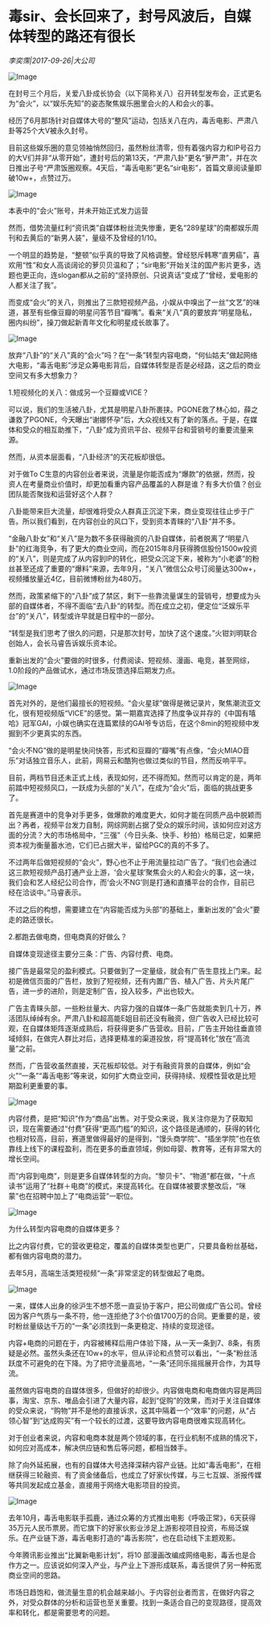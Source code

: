 # 毒sir、会长回来了，封号风波后，自媒体转型的路还有很长

*李奕霈|2017-09-26|大公司*

![Image](http://p1.pstatp.com/large/3c6a0004231f7b54b35a)

在封号三个月后，关爱八卦成长协会（以下简称关八）召开转型发布会，正式更名为“会火”，以“娱乐先知”的姿态聚焦娱乐圈里会火的人和会火的事。

经历了6月那场针对自媒体大号的“整风”运动，包括关八在内，毒舌电影、严肃八卦等25个大V被永久封号。

目前这些娱乐圈的意见领袖悄然回归，虽然粉丝清零，但有着强内容力和IP号召力的大V们并非“从零开始”，遭封号后的第13天，“严肃八卦”更名“萝严肃”，并在次日推出子号“严肃饭圈观察。4天后，“毒舌电影”更名“sir电影”，首篇文章阅读量即破10w+，点赞过万。

![Image](http://p1.pstatp.com/large/3c6700044dcd303b4ad6)

本表中的“会火”账号，并未开始正式发力运营

然而，借势流量红利“资讯类”自媒体粉丝流失惨重，更名“289星球”的南都娱乐周刊和去黄后的“新男人装”，量级不及曾经的1/10。

一个明显的趋势是，“整顿”似乎真的导致了风格调整。曾经怒斥韩寒“直男癌”，喜欢用“性”和女人高谈阔论的萝贝贝温和了；“sir电影”开始关注的国产影片更多，选题也更正向，连slogan都从之前的“坚持原创、只说真话”变成了“曾经，爱电影的人都关注了我”。

而变成“会火”的关八，则推出了三款短视频产品，小娱从中嗅出了一丝“文艺”的味道，甚至有些像豆瓣的明星问答节目“瓣嘴”。看来“关八”真的要放弃“明星隐私，圈内纠纷”，操刀做起新青年文化和明星成长故事了。

![Image](http://p3.pstatp.com/large/3c6a000423200b754aad)

放弃“八卦”的“关八”真的“会火”吗？在“一条”转型内容电商，“何仙姑夫”做起网络大电影，“毒舌电影”涉足众筹电影背后，自媒体转型是否是必经路，这之后的商业空间又有多大想象力？

1.短视频化的关八：做成另一个豆瓣或VICE？

可以说，我们的生活被八卦，尤其是明星八卦所裹挟。PGONE救了林心如，薛之谦救了PGONE，今天曝出“谢娜怀孕”后，大众视线又有了新的落点。于是，在媒体和受众的相互助推下，“八卦”成为资讯平台、视频平台和营销号的重要流量来源。

然而，从资本层面看，“八卦经济”的天花板却很低。

对于做To C生意的内容创业者来说，流量是你能否成为“爆款”的依据，然而，投资人在考量商业价值时，却更加看重内容产品覆盖的人群是谁？有多大价值？创业团队能否聚拢和运营好这个人群？

八卦能带来巨大流量，却很难将受众人群真正沉淀下来，商业变现往往止步于广告。所以我们看到，在内容创业的风口下，受到资本青睐的“八卦”并不多。

“金融八卦女”和“关八”是为数不多获得融资的八卦自媒体，前者脱离了“明星八卦”的红海竞争，有了更大的商业空间，而在2015年8月获得腾信股份1500w投资的“关八”，则是完成了从内容到IP的转化，把受众沉淀下来，被称为“小老婆”的粉丝甚至还成了重要的“爆料”来源，去年9月，“关八”微信公众号订阅量达300w+，视频播放量近4亿，目前微博粉丝为480万。

然而，政策紧缩下的“八卦”成了禁区，剩下一些靠流量谋生的营销号，想要成为头部的自媒体者，不得不面临“去八卦”的转型。而在成立之初，便定位“泛娱乐平台”的“关八”，转型或许早就是日程中的一部分。

“转型是我们思考了很久的问题，只是那次封号，加快了这个速度。”火钳刘明联合创始人，会长马睿告诉娱乐资本论。

重新出发的“会火”要做的时很多，付费阅读、短视频、漫画、电竞，甚至网综，1.0阶段的产品做试水，通过市场反馈选择后期发力点。

![Image](http://p1.pstatp.com/large/3c6700044dce11300b43)

首先对外的，是他们最擅长的短视频。“会火星球”做得是微记录片，聚焦潮流亚文化，很有短视频版“VICE”的感觉。第一期嘉宾选择了热度争议并存的《中国有嘻哈》冠军GAI，小娱也确实在连篇累牍的GAI爷专访后，在这个8min的短视频中发掘到不少更真实的东西。

“会火不NG”做的是明星快问快答，形式和豆瓣的“瓣嘴”有点像，“会火MIAO音乐”对话独立音乐人，此前，网易云和酷狗也做过类似的节目，然而反响平平。

目前，两档节目还未正式上线，表现如何，还不得而知。然而可以肯定的是，两年前踏中短视频风口，一跃成为头部的“关八”，在成为“会火”后，面临的挑战更多了。

首先是赛道中的竞争对手更多，做爆款的难度更大，如何才能在同质产品中脱颖而出？再者，视频平台发力自制，网综网剧占据了受众的娱乐时间，该如何应对这方面的分流？大的市场格局中，“三强”（今日头条、快手、秒拍）格局已定，如果把资本视为衡量蓄水池，它们已占据大半，留给PGC的真的不多了。

不过两年后做短视频的“会火”，野心也不止于用流量拉动广告了。“我们也会通过这三款短视频产品打通产业上游，‘会火星球’聚焦会火的人和会火的事，这一块，我们会和艺人经纪公司合作，而‘会火不NG’则是打通和直播平台的合作，目前已经在洽谈中。”马睿表示。

不过之后的构想，需要建立在“内容能否成为头部”的基础上，重新出发的”会火”要走的路还很长。

2.都跑去做电商，但电商真的好做么？

自媒体变现途径主要分三条：广告、内容付费、电商。

接广告是最常见的盈利模式。只要做到了一定量级，就会有广告生意找上门来。起初是微信页面的广告栏，放到了短视频，还有内置广告、植入广告、片头片尾广告，进一步的进阶，则是定制广告，投入较多，产出也较大。

广告主青睐头部，一些粉丝量大、内容力强的自媒体一条广告就能卖到几十万，养活团队绰绰有余。严肃八卦和超高能E姐目前还没有融资，但广告收入已经比较可观，在自媒体矩阵逐渐成熟后，将获得更多广告营收。目前，广告主开始往垂直领域倾斜，在做完人群比对后，选择更精准的渠道投放，将“提高转化”放在“高流量”之前。

然而，广告营收虽然直接，天花板却较低。对于有融资背景的自媒体，例如“会火”“一条”“毒舌电影”等来说，如何扩大商业空间，获得持续、规模性营收是比短期盈利更重要的事。

![Image](http://p3.pstatp.com/large/3c6a00042322f8747a32)

内容付费，是把“知识”作为“商品”出售。对于受众来说，我关注你是为了获取知识，现在需要通过“付费”获得“更高门槛”的知识，这个路径是通顺的，获得的转化也相对较高，目前，赛道里做得最好的是得到，“馒头商学院”、“插坐学院”也在依靠线上线下的课程盈利，而在更多的垂直领域，例如母婴、教育等，还有非常大的增长空间。

而“内容到电商”，则是更多自媒体转型的方向。“黎贝卡”、“物道”都在做，“十点读书”运用了“社群＋电商”的模式，来提高转化。在自媒体被要求整改后，“咪蒙”也在招聘中加上了“电商运营”一职位。

![Image](http://p3.pstatp.com/large/3c69000445b5c6301034)

为什么转型内容电商的自媒体更多？

比之内容付费，它的营收更稳定，覆盖的自媒体类型也更广，只要具备粉丝基础，都有做内容电商的潜力。

去年5月，高端生活类短视频“一条”非常坚定的转型做起了电商。

![Image](http://p1.pstatp.com/large/3c6700044dd016c409f5)

一来，媒体人出身的徐沪生不想不愿一直妥协于客户，把公司做成广告公司。曾经因为客户气质与一条不符，他一连拒绝了3个价值1700万的合同。更重要的是，彼时粉丝量级达千万的“一条”必须找到一条更稳定、持续的变现途径。

内容+电商的问题在于，内容被稀释后用户体验下降，从一天一条到7、8条，有质疑是必然。虽然头条还在10w+的水平，但从评论和点赞可以看出，“一条”粉丝活跃度不可避免的在下降。为了把守流量高地，“一条”还同乐摇摇展开合作，为其导流。

虽然做内容电商的自媒体很多，但做好的却很少。内容做电商和电商做内容是两回事，淘宝、京东、唯品会引进了大量内容，起到“促购”的效果，而对于关注自媒体的受众来说，“购物”并不是他的直接诉求，这其中隔着一个“效率”的问题，从“占领心智”到“达成购买”有一个较长的过渡，这要导致内容电商很难实现高转化。

对于创业者来说，内容和电商本就是两个领域的事，在行业机制不成熟的情况下，如何应对高成本，解决供应链和售后等问题，都相当棘手。

除了向外延拓展，也有的自媒体大号选择深耕内容产业链。比如“毒舌电影”，在相继获得三轮融资、有了资金储备后，也成立了好家伙传媒，与三七互娱、浙报传媒等共同发起成立基金，直接用于网络大电影项目的投资。

![Image](http://p3.pstatp.com/large/3c6a00042324c8c9bdc4)

去年10月，毒舌电影联手孤鹿，通过众筹的方式推出电影《呼吸正常》，6天获得35万元人民币票房。而它旗下的好家伙影业涉足上游影视项目投资，布局泛娱乐。在产业链下游，毒舌电影打造的“毒舌影院”，也在启动线下主题观影。

今年腾讯影业推出“比翼新电影计划”，将10 部漫画改编成网络电影，毒舌也是合作方之一。应该说如何深入产业，与产业上下游形成联系，毒舌提供了另一种拓宽商业空间的思路。

市场日趋饱和，做流量生意的机会越来越小。于内容创业者而言，在做好内容之外，对受众群体的分析和运营也至关重要。找到一条适合自己的变现路径，提高效率和转化，都是需要思考的问题。

